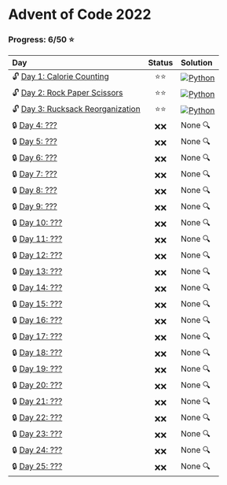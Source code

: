 # Advent of Code 2022

### Progress: 6/50 :star:
| Day | Status | Solution |
| :--- | :---: | :--- |
| :unlock: [Day 1: Calorie Counting](https://adventofcode.com/2022/day/1) | :star::star: | [![Python](https://skillicons.dev/icons?i=python)](01/solution.py) |
| :unlock: [Day 2: Rock Paper Scissors](https://adventofcode.com/2022/day/2) | :star::star: | [![Python](https://skillicons.dev/icons?i=python)](02/solution.py) |
| :unlock: [Day 3: Rucksack Reorganization](https://adventofcode.com/2022/day/3) | :star::star: | [![Python](https://skillicons.dev/icons?i=python)](03/solution.py) |
| :lock: [Day 4: ???](https://adventofcode.com/2022/day/4) | :x::x: | None :mag: |
| :lock: [Day 5: ???](https://adventofcode.com/2022/day/5) | :x::x: | None :mag: |
| :lock: [Day 6: ???](https://adventofcode.com/2022/day/6) | :x::x: | None :mag: |
| :lock: [Day 7: ???](https://adventofcode.com/2022/day/7) | :x::x: | None :mag: |
| :lock: [Day 8: ???](https://adventofcode.com/2022/day/8) | :x::x: | None :mag: |
| :lock: [Day 9: ???](https://adventofcode.com/2022/day/9) | :x::x: | None :mag: |
| :lock: [Day 10: ???](https://adventofcode.com/2022/day/10) | :x::x: | None :mag: |
| :lock: [Day 11: ???](https://adventofcode.com/2022/day/11) | :x::x: | None :mag: |
| :lock: [Day 12: ???](https://adventofcode.com/2022/day/12) | :x::x: | None :mag: |
| :lock: [Day 13: ???](https://adventofcode.com/2022/day/13) | :x::x: | None :mag: |
| :lock: [Day 14: ???](https://adventofcode.com/2022/day/14) | :x::x: | None :mag: |
| :lock: [Day 15: ???](https://adventofcode.com/2022/day/15) | :x::x: | None :mag: |
| :lock: [Day 16: ???](https://adventofcode.com/2022/day/16) | :x::x: | None :mag: |
| :lock: [Day 17: ???](https://adventofcode.com/2022/day/17) | :x::x: | None :mag: |
| :lock: [Day 18: ???](https://adventofcode.com/2022/day/18) | :x::x: | None :mag: |
| :lock: [Day 19: ???](https://adventofcode.com/2022/day/19) | :x::x: | None :mag: |
| :lock: [Day 20: ???](https://adventofcode.com/2022/day/20) | :x::x: | None :mag: |
| :lock: [Day 21: ???](https://adventofcode.com/2022/day/21) | :x::x: | None :mag: |
| :lock: [Day 22: ???](https://adventofcode.com/2022/day/22) | :x::x: | None :mag: |
| :lock: [Day 23: ???](https://adventofcode.com/2022/day/23) | :x::x: | None :mag: |
| :lock: [Day 24: ???](https://adventofcode.com/2022/day/24) | :x::x: | None :mag: |
| :lock: [Day 25: ???](https://adventofcode.com/2022/day/25) | :x::x: | None :mag: |